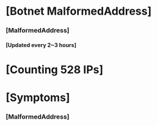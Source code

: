 # [Botnet MalformedAddress]
### [MalformedAddress]
#### [Updated every 2~3 hours]

# [Counting 528 IPs]

# [Symptoms] 
###   [MalformedAddress]
